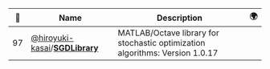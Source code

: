 |:star2: | Name | Description | 🌍|
|---|---|---|---|
|97|[@hiroyuki-kasai](https://github.com/hiroyuki-kasai)/[**SGDLibrary**](https://github.com/hiroyuki-kasai/SGDLibrary)|MATLAB/Octave library for stochastic optimization algorithms: Version 1.0.17||

